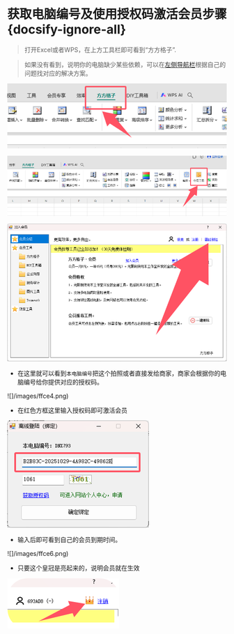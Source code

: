 # 获取电脑编号及使用授权码激活会员步骤 {docsify-ignore-all}

> 打开Excel或者WPS，在上方工具栏即可看到“方方格子”.

> 如果没有看到，说明你的电脑缺少某些依赖，可以在[左侧导航栏](help/qa)根据自己的问题找对应的解决方案。

![](/images/ffcel1.png)

![](/images/ffcel2.png)

![](/images/ffce3.png)

- 在这里就可以看到`本电脑编号`把这个拍照或者直接发给商家，商家会根据你的电脑编号给你提供对应的授权码。

![]/images/ffce4.png)

- 在红色方框这里输入授权码即可激活会员

![](/images/ffce5.png)

- 输入后即可看到自己的会员到期时间。 

![]/images/ffce6.png)

- 只要这个皇冠是亮起来的，说明会员就在生效

![](/images/QQ20241230-155933.png)


